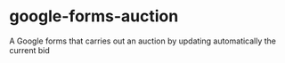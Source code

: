 # google-forms-auction
A Google forms that carries out an auction by updating automatically the current bid
